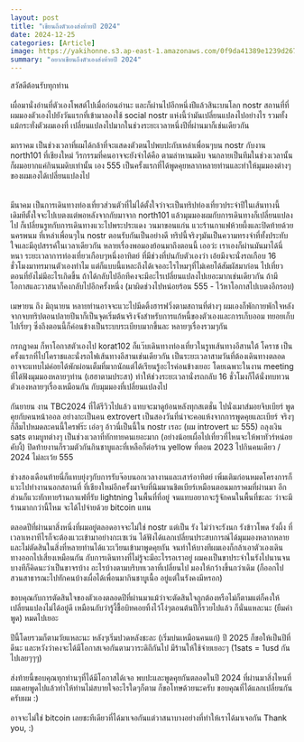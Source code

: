 ```yaml
---
layout: post
title: "เขียนถึงตัวเองส่งท้ายปี 2024"
date: 2024-12-25
categories: [Article]
image: https://yakihonne.s3.ap-east-1.amazonaws.com/0f9da41389e1239d267c43105ecfc92273079e80c2d4b09e1d1e172701bd07d7/files/1744208311595-YAKIHONNES3.jpg
summary: "อยากเขียนถึงตัวเองส่งท้ายปี 2024"
---
```



สวัสดีต้อนรับทุกท่าน
<br><br>
เผื่อมานั่งอ่านที่ตัวเองโพสต์ไปเมื่อก่อนอ่านะ และก็ผ่านไปอีกหนึ่งปีแล้วสินะบนโลก nostr สถานที่ที่ผมมองตัวเองไปยังวันแรกที่เข้ามาลองใช้ social nostr แห่งนี้ว่ามันเปลี่ยนแปลงไปอย่างไร รวมทั้งแม้กระทั่งตัวผมเองที่ เปลี่ยนแปลงไปมากในช่วงระยะเวลาหนึ่งปีที่ผ่านมาก็เช่นเดียวกัน 
<br><br>
มกราคม เป็นช่วงเวลาที่ผมได้กล้าที่จะแสดงตัวตนไปพบปะกับเหล่าเพื่อนๆบน nostr กับงาน north101 ที่เชียงใหม่ วีรกรรมที่คนอาจจะยังจำได้คือ ตามล่าหานมดิบ จนกลายเป็นทีมในช่วงเวลานั้น ก็ผมอยากแค่กินนมดิบเท่านั้น
เอง 555 เป็นครั้งแรกที่ได้พูดคุยหลากหลายท่านและทำให้มุมมองต่างๆของผมเองได้เปลี่ยนแปลงไป  
<br><br>
มีนาคม เป็นการเดินทางท่องเที่ยวส่วนตัวที่ไม่ได้ตั้งใจว่าจะเป็นทริปท่องเที่ยวประจำปีในเส้นทางนี้ เดิมทีตั้งใจจะไปเบตงแต่พอหลังจากกับมาจาก north101 แล้วมุมมองผมกับการเดินทางก็เปลี่ยนแปลงไป ก็เปลี่ยนรูทกับการเดินทางแวะไปพระประแดง วนมาขอนแก่น แวะร้านกาแฟห้วยผึ้งและปิดท้ายด้วยนครพนม ที่เหล่าเพื่อนๆใน nostr ตอนรับกันเป็นอย่างดี ทริปนี้จริงๆมันเป็นความทรงจำที่ทั้งประทับใจและมีอุปสรรค์ในเวลาเดียวกัน หลายเรื่องพอมองย้อนมาถึงตอนนี้ เออว่ะ เราเองก็ผ่านมันมาได้นี่หนา ระยะเวลาการท่องเที่ยวเกือบๆหนึ่งอาทิตย์ ที่มีช่วงที่บ่นกับตัวเองว่า เอ้ยมึงจะนั่งรถเกือบ 16 ชั่วโมงมาทรมานตัวเองทำไม แต่ก็แบบนี้แหละถึงได้เจออะไรไหมๆที่ไม่เคยได้สัมผัสมาก่อน ไปเที่ยวตอนที่ยังไม่มีอะไรเกิดขึ้น ถ้าได้กลับไปอีกทีคงจะมีอะไรเปลี่ยนแปลงไปเยอะมากเช่นเดียวกัน ถ้ามีโอกาสและวาสนาก็คงกลับไปอีกครั้งหนึ่ง (มาผิดช่วงไปหน่อยร้อน 555 - ไว้หาโอกาสไปเบตงอีกรอบ)
<br><br>
เมษายน ถึง มิถุนายน หลายท่านอาจจะแวะไปมีดติ้งฮารฟวิ่งตามสถานที่ต่างๆ ผมเองก็พักกายพักใจหลังจากจบทริปตอนปลายปีนาก็เป็นจุดเริ่มต้นจริงจังสำหรับการแก้หนี้ของตัวเองและการเก็บออม ทยอยเก็บไปเรี่ยๆ ซึ่งถึงตอนนี้ก็ค่อนข้างเป็นระบบระเบียบมากขึ้นละ หลายๆเรื่องรวมๆกัน 
<br><br>
กรกฏาคม ก็หาโอกาสตัวเองไป korat102 ก็แว๊บเดินทางท่องเที่ยวในรูทเส้นทางอีสานใต้ โคราช เป็นครั้งแรกที่ไปโคราชและนั่งรถไฟเส้นทางอีสานเช่นเดียวกัน เป็นระยะเวลาสามวันที่ต้องเดินทางตลอด อาจจะแทบไม่ค่อยได้พักผ่อนเต็มที่มากนักแต่ได้เรียนรู้อะไรค่อนข้างเยอะ โดยเฉพาะในงาน meeting ที่ได้ฟังมุมมองหลายๆท่าน (เฮฮาตามประสา) ทำให้ช่วงระยะเวลานั่งรถกลับ 16 ชั่วโมงก็ได้นั่งทบทวนตัวเองหลายๆเรื่องเหมือนกัน กับมุมมองที่เปลี่ยนแปลงไป 
<br><br>
กันยายน งาน TBC2024 ที่ได้รีวิวไปแล้ว แทบจะมาดูย้อนหลังทุกสเตชั่น ไปนั่งเมาส์มอยจิบเบียร์ พูดคุยกับคนหน้าออล อย่างกะเป็นคน extrovert เป็นสองวันที่น่าจะคอแห้งจากการพูดคุยและเบียร์ จริงๆก็ลืมไปหมดละคนนี้ใครฟร๊ะ เอ่อๆ อ้าวนี่เป็นนี้ใน nostr เรอะ (ผม introvert นะ 555) ถลุงเงิน sats ตามบูทต่างๆ เป็นช่วงเวลาที่ทักทายคนเยอะมาก (อย่างน้อยเผื่อไปเที่ยวที่ไหนจะให้พาทัวร์หน่อยคับงี้) ปิดท้ายงานก็รวมตัวกันกินชาบูและที่เหลือก็ต่อร้าน yellow ที่ตอน 2023 ไปกินคนเดียว / 2024 ไม่ละเว้ย 555 
<br><br>
ช่วงสองเดือนท้ายนี่ก็แทบยุ่งๆกับการรับจ๊อบนอกเวลางานและเสาร์อาทิตย์ เพิ่มเติมก่อนหมดโครงการก็แวะไปทำงานนอกสถานที่ ที่เชียงใหม่อีกครั้งมาจิบที่นิมมานชิตเบียร์เหมือนตอนมกราคมที่ผ่านมา อีกส่วนก็แวะทักทายร้านกาแฟที่รับ lightning ในพื้นที่ที่อยู่ จนแทบอยากจะรู้จักคนในพื้นที่ชะละ ว่าจะมีร้านมากกว่านี้ไหม จะได้ไปจ่ายด้วย bitcoin แทน
<br><br>
ตลอดปีที่ผ่านมาสิ่งหนึ่งที่ผมอยู่ตลอดอาจจะไม่ใช่ nostr แต่เป็น รัง ไม่ว่าจะรังนก รังข้าวโพด รังผึ้ง ที่เวลาเหงาทีไรก็จะต้องแวะเข้ามาอย่างกะเซเว่น ได้ฟังได้แลกเปลี่ยนประสบการณ์ได้มุมมองหลากหลายและไม่ตัดสินในสิ่งที่หลายท่านได้แวะเวียนเข้ามาพูดคุยกัน จนทำให้บางทีผมเองก็กล้าเอาตัวเองเดินทางออกไปเสี่ยงเหมือนกัน กับการเดินทางที่ไม่รู้จะมีอะไรรอเราอยู่ ผมคงเป็นขาประจำในรังไปนานจนบางทีก็คิดนะว่าเป็นขาจรบ้าง อะไรบ้างตามบริบทเวลาที่เปลี่ยนไป มองให้กว้างขึ้นกว่าเดิม (ก็ออกไปสวนสาธารณะไปทักคนบ้างเผื่อได้เพื่อนมากินชาบูเนื้อ อยู่แต่ในรังคงมีหรอก)
<br><br>
ขอบคุณกับการตัดสินใจของตัวเองตลอดปีที่ผ่านมาแม้ว่าจะตัดสินใจถูกต้องหรือไม่ก็ตามแต่ก็คงให้เปลี่ยนแปลงไม่ได้อยู่ดี เหมือนกับว่ารู้งี้ชื้อบิทคอยทิ้งไว้โง่ๆตอนต้นปีก็รวยไปแล้ว ก็นั่นแหละนะ (ยืมคำพูด) หมดไปเยอะ
<br><br>
ปีนี้โดยรวมก็ตามวัยแหละนะ หลังๆเริ่มปวดหลังชะละ (เริ่มบ่นเหมือนคนแก่) ปี 2025 ก็ขอให้เป็นปีที่ดีนะ และหวังว่าคงจะได้มีโอกาสเจอกันตามวาระดิถีกันไป  มีร้านให้ใช้จ่ายเยอะๆ (1sats = 1usd กันไปเลยๆๆๆ)
<br><br>
ส่งท้ายนี้ขอบคุณทุกท่านๆที่ได้มีโอกาสได้เจอ พบปะและพูดคุยกันตลอดในปี 2024 ที่ผ่านมาสิ่งไหนที่ผมเคยพูดไปแล้วทำให้ท่านไม่สบายใจอะไรใดๆก็ตาม ก็ขอโทษด้วยนะครับ ขอบคุณที่ได้แลกเปลี่ยนกันครับผม :)
<br><br>
อาจจะไม่ใช่ bitcoin เลยชะทีเดียวที่ได้มาเจอกันแต่วาสนาบางอย่างที่ทำให้เราได้มาเจอกัน Thank you, :)



